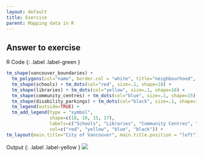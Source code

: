```yaml
---
layout: default
title: Exercise
parent: Mapping data in R
---
```


## Answer to exercise

R Code
{: .label .label-green }
```R
tm_shape(vancouver_boundaries) +
  tm_polygons(col="name", border.col = "white", title="neighbourhood", palette = "Pastel1") +
  tm_shape(schools) + tm_dots(col="red", size=.1, shape=18) +
  tm_shape(libraries) + tm_dots(col="yellow", size=.1, shape=16) +
  tm_shape(community_centres) + tm_dots(col="blue", size=.1, shape=15) +
  tm_shape(disability_parkings) + tm_dots(col="black", size=.1, shape=17) +
  tm_legend(outside=TRUE) +
  tm_add_legend(type = "symbol", 
                shape=c(18, 16, 15, 17), 
                labels=c("Schools", "Libraries", "Community Centres", "Disability Parking"),
                col=c("red", "yellow", "blue", "black")) +  
tm_layout(main.title="City of Vancouver", main.title.position = "left")
```

Output
{: .label .label-yellow }
<img src="{{site.baseurl}}/content/fig/plot9.png">